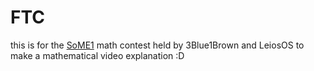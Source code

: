 # FTC
this is for the [SoME1](https://youtu.be/ojjzXyQCzso)
math contest held by 3Blue1Brown and LeiosOS to make a mathematical video explanation :D
